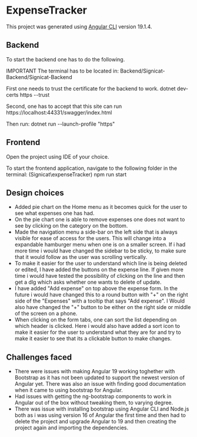 # ExpenseTracker

This project was generated using [Angular CLI](https://github.com/angular/angular-cli) version 19.1.4.

## Backend
To start the backend one has to do the following.

IMPORTANT The terminal has to be located in:
Backend/Signicat-Backend/Signicat-Backend

First one needs to trust the certificate for the backend to work.
dotnet dev-certs https --trust

Second, one has to accept that this site can run
https://localhost:44331/swagger/index.html

Then run:
dotnet run --launch-profile "https"

## Frontend
Open the project using IDE of your choice.

To start the frontend application, navigate to the following folder in the terminal:
(Signicat\expenseTracker)
npm run start

## Design choices
- Added pie chart on the Home menu as it becomes quick for the user to see what expenses one has had.
- On the pie chart one is able to remove expenses one does not want to see by clicking on the category on the bottom.
- Made the navigation menu a side-bar on the left side that is always visible for ease of access for the users. This will change into a expandable hamburger menu when one is on a smaller screen. If i had more time i would have changed the sidebar to be sticky, to make sure that it would follow as the user was scrolling vertically.
- To make it easier for the user to understand which line is being deleted or edited, I have added the buttons on the expense line. If given more time i would have tested the possibility of clicking on the line and then get a dlg which asks whether one wants to delete of update.
- I have added "Add expense" on top above the expense form. In the future i would have changed this to a round button with "+" on the right side of the "Expenses" with a tooltip that says "Add expense". I Would also have changed the "+" button to be either on the right side or middle of the screen on a phone.
- When clicking on the form tabs, one can sort the list depending on which header is clicked. Here i would also have added a sort icon to make it easier for the user to understand what they are for and try to make it easier to see that its a clickable button to make changes.

## Challenges faced
- There were issues with making Angular 19 working toghether with Bootstrap as it has not been updated to support the newest version of Angular yet. There was also an issue with finding good documentation when it came to using bootstrap for Angular.
- Had issues with getting the ng-bootstrap components to work in Angular out of the box without tweaking them, to varying degree.
-  There was issue with installing bootstrap using Angular CLI and Node.js both as i was using version 16 of Angular the first time and then had to delete the project and upgrade Angular to 19 and then creating the project again and importing the dependencies.

